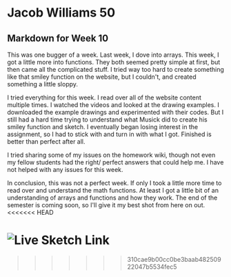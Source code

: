 # Jacob Williams 50
## Markdown for Week 10

This was one bugger of a week.  Last week, I dove into arrays.  This week, I got a little more into functions.  They both seemed pretty simple at first, but then came all the complicated stuff.  I tried way too hard to create something like that smiley function on the website, but I couldn't, and created something a little sloppy.

I tried everything for this week.  I read over all of the website content multiple times.  I watched the videos and looked at the drawing examples.  I downloaded the example drawings and experimented with their codes.  But I still had a hard time trying to understand what Musick did to create his smiley function and sketch. I eventually began losing interest in the assignment, so I had to stick with and turn in with what I got.  Finished is better than perfect after all.

I tried sharing some of my issues on the homework wiki, though not even my fellow students had the right/ perfect answers that could help me.  I have not helped with any issues for this week.

In conclusion, this was not a perfect week.  If only I took a little more time to read over and understand the math functions.  At least I got a little bit of an understanding of arrays and functions and how they work.  The end of the semester is coming soon, so I'll give it my best shot from here on out.
<<<<<<< HEAD

![Live Sketch Link](https://jaketheflare.github.io/120-work/hw-10/)
=======
>>>>>>> 310cae9b00cc0be3baab48250922047b5534fec5
